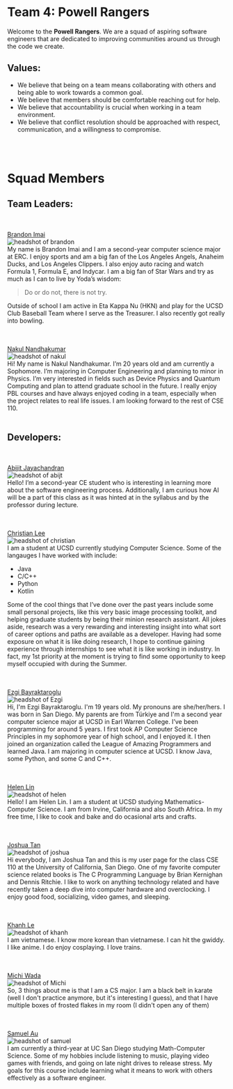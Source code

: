 # Team 4: Powell Rangers
Welcome to the **Powell Rangers**. We are a squad of aspiring software engineers that
are dedicated to improving communities around us through the code we create. 

## Values:
- We believe that being on a team means collaborating with others and being able
  to work towards a common goal.
- We believe that members should be comfortable reaching out for help.
- We believe that accountability is crucial when working in a team environment.
- We believe that conflict resolution should be approached with respect,
  communication, and a willingness to compromise.

<br><br>

# Squad Members

## Team Leaders:
<br>

[Brandon Imai](https://bimai25.github.io/cse110-lab1/) <br>
![headshot of brandon](teamheadshots/brandonheadshot.png) <br>
My name is Brandon Imai and I am a second-year computer science major at ERC. I enjoy sports and am a big fan of the Los Angeles Angels, Anaheim Ducks, and Los Angeles Clippers. I also enjoy auto racing and watch Formula 1, Formula E, and Indycar. I am a big fan of Star Wars and try as much as I can to live by Yoda’s wisdom:
>Do or do not, there is not try.

Outside of school I am active in Eta Kappa Nu (HKN) and play for the UCSD Club Baseball Team where I serve as the Treasurer. I also recently got really into bowling. <br><br><br>


[Nakul Nandhakumar](https://nakulnandhakumar.github.io/NakulLabWeek1/) <br>
![headshot of nakul](teamheadshots/nakulheadshot.png) <br>
Hi! My name is Nakul Nandhakumar. I’m 20 years old and am currently a Sophomore. I’m majoring in Computer Engineering and planning to minor in Physics. I’m very interested in fields such as Device Physics and Quantum Computing and plan to attend graduate school in the future. I really enjoy PBL courses and have always enjoyed coding in a team, especially when the project relates to real life issues. I am looking forward to the rest of CSE 110.<br> <br>


## Developers:
<br>

[Abijit Jayachandran](https://abijitj.github.io/CSE110-Lab1/) <br>
![headshot of abijt](teamheadshots/abijitheadshot.png) <br>
Hello! I’m a second-year CE student who is interesting in learning more about the software engineering process. Additionally, I am curious how AI will be a part of this class as it was hinted at in the syllabus and by the professor during lecture. <br><br><br>


[Christian Lee](https://outisnomore.github.io/CSE110-User-Page/) <br>
![headshot of christian](teamheadshots/christianheadshot.png) <br>
I am a student at UCSD currently studying Computer Science. Some of the langauges I have worked with include:
- Java
- C/C++
- Python
- Kotlin 

Some of the cool things that I’ve done over the past years include some small personal projects, like this very basic image processing toolkit, and helping graduate students by being their minion research assistant. All jokes aside, research was a very rewarding and interesting insight into what sort of career options and paths are available as a developer. Having had some exposure on what it is like doing research, I hope to continue gaining experience through internships to see what it is like working in industry. In fact, my 1st priority at the moment is trying to find some opportunity to keep myself occupied with during the Summer. <br> <br><br>

[Ezgi Bayraktaroglu](https://ebayraktaroglu.github.io/CSE110/) <br>
![headshot of Ezgi](teamheadshots/ezgiheadshot.jpg) <br>
Hi, I'm Ezgi Bayraktaroglu. I'm 19 years old. My pronouns are she/her/hers. I was born in San Diego. My parents are from Türkiye and I'm a second year computer science major at UCSD in Earl Warren College. I’ve been programming for around 5 years. I first took AP Computer Science Principles in my sophomore year of high school, and I enjoyed it. I then joined an organization called the League of Amazing Programmers and learned Java. I am majoring in computer science at UCSD. I know Java, some Python, and some C and C++. <br><br><br>


[Helen Lin](https://miyuki-l.github.io/Github-User-Page/) <br>
![headshot of helen](teamheadshots/helenheadshot.jpg) <br>
Hello! I am Helen Lin. I am a student at UCSD studying Mathematics-Computer Science. I am from Irvine, California and also South Africa. In my free time, I like to cook and bake and do ocasional arts and crafts. <br> <br><br>


[Joshua Tan](https://josh-tan-20-09-13.github.io/cse-110-github-pages/) <br>
![headshot of joshua](teamheadshots/joshheadshot.jpg) <br>
Hi everybody, I am Joshua Tan and this is my user page for the class CSE 110 at the University of California, San Diego.
One of my favorite computer science related books is The C Programming Language by Brian Kernighan and Dennis Ritchie.
I like to work on anything technology related and have recently taken a deep dive into computer hardware and overclocking.
I enjoy good food, socializing, video games, and sleeping. <br> <br><br>


[Khanh Le](https://pandawarlord.github.io/CSE-110-lab-1/) <br>
![headshot of khanh](teamheadshots/khanhheadshot.png) <br>
I am vietnamese. I know more korean than vietnamese. I can hit the gwiddy. I like anime. 
I do enjoy cosplaying. I love trains. <br> <br><br>


[Michi Wada](https://michinoriw.github.io/CSE110/) <br>
![headshot of Michi](teamheadshots/michiheadshot.jpg) <br>
So, 3 things about me is that I am a CS major. I am a black belt in karate (well I don't practice anymore, but it's interesting I guess), and that I have multiple boxes of frosted flakes in my room (I didn't open any of them) <br> <br><br>


[Samuel Au](https://samuelau824.github.io/CSE-110-Lab-1/) <br>
![headshot of samuel](teamheadshots/samuelheadshot.jpg) <br>
I am currently a third-year at UC San Diego studying Math-Computer Science. Some of my hobbies include listening to music, playing video games with friends, and going on late night drives to release stress. My goals for this course include learning what it means to work with others effectively as a software engineer. <br> <br><br>
